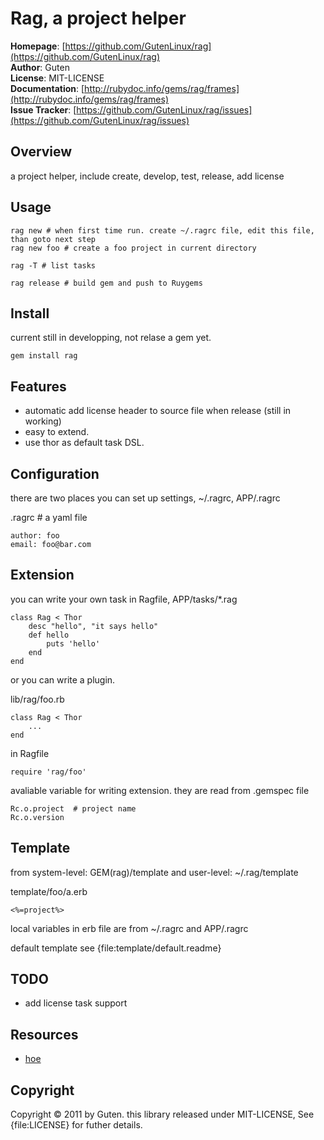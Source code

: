 Rag, a project helper
=====================

**Homepage**: [https://github.com/GutenLinux/rag](https://github.com/GutenLinux/rag) <br/>
**Author**:	Guten <br/>
**License**: MIT-LICENSE <br/>
**Documentation**: [http://rubydoc.info/gems/rag/frames](http://rubydoc.info/gems/rag/frames) <br/>
**Issue Tracker**: [https://github.com/GutenLinux/rag/issues](https://github.com/GutenLinux/rag/issues) <br/>

Overview
--------

a project helper, include create, develop, test, release, add license

Usage
-----

	rag new # when first time run. create ~/.ragrc file, edit this file, than goto next step
	rag new foo # create a foo project in current directory

	rag -T # list tasks

	rag release # build gem and push to Ruygems


Install
----------

current still in developping, not relase a gem yet.

	gem install rag


Features
--------

* automatic add license header to source file when release (still in working)
* easy to extend.
* use thor as default task DSL.

Configuration
-------------

there are two places you can set up settings, ~/.ragrc, APP/.ragrc

.ragrc # a yaml file

	author: foo
	email: foo@bar.com

Extension
---------
 
you can write your own task in Ragfile, APP/tasks/\*.rag

	class Rag < Thor
		desc "hello", "it says hello"
		def hello
			puts 'hello'
		end
	end

or you can write a plugin.
	
lib/rag/foo.rb
	
	class Rag < Thor
		...
	end

in Ragfile

	require 'rag/foo'

avaliable variable for writing extension. they are read from .gemspec file

	Rc.o.project  # project name
	Rc.o.version


Template
--------

from system-level: GEM(rag)/template and user-level: ~/.rag/template

template/foo/a.erb

	<%=project%>

local variables in erb file are from ~/.ragrc and APP/.ragrc

default template see {file:template/default.readme}


TODO
-----

* add license task support


Resources
---------
* [hoe](https://github.com/seattlerb/hoe)


Copyright
---------
Copyright &copy; 2011 by Guten. this library released under MIT-LICENSE, See {file:LICENSE} for futher details.
